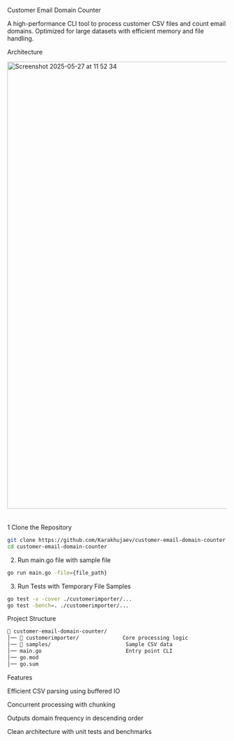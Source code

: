Customer Email Domain Counter

A high-performance CLI tool to process customer CSV files and count email domains.
Optimized for large datasets with efficient memory and file handling.

Architecture


<img width="1024" alt="Screenshot 2025-05-27 at 11 52 34" src="https://github.com/user-attachments/assets/7f6b3727-cb15-4b61-a35c-a232ed37b175" />


<br>
<br>
<br>
1 Clone the Repository

```bash
git clone https://github.com/Karakhujaev/customer-email-domain-counter
cd customer-email-domain-counter
```

2) Run main.go file with sample file

```bash
go run main.go -file={file_path} 
```

3) Run Tests with Temporary File Samples

```bash
go test -v -cover ./customerimporter/...
go test -bench=. ./customerimporter/...
```


Project Structure

```bash
📁 customer-email-domain-counter/
│── 📁 customerimporter/              Core processing logic
│── 📁 samples/                        Sample CSV data          
│── main.go                           Entry point CLI
│── go.mod                             
│── go.sum 
```

Features

Efficient CSV parsing using buffered IO

Concurrent processing with chunking

Outputs domain frequency in descending order

Clean architecture with unit tests and benchmarks
